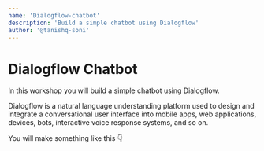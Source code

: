 ```yaml
---
name: 'Dialogflow-chatbot'
description: 'Build a simple chatbot using Dialogflow'
author: '@tanishq-soni'
---
```


# Dialogflow Chatbot

In this workshop you will build a simple chatbot using Dialogflow.

Dialogflow is a natural language understanding platform used to design and integrate a conversational user interface into mobile apps, web applications, devices, bots, interactive voice response systems, and so on.

You will make something like this 👇
